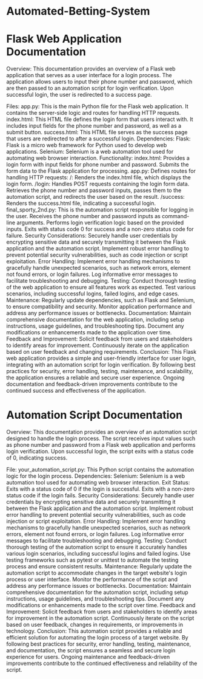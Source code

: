 # Automated-Betting-System
# Flask Web Application Documentation
Overview: This documentation provides an overview of a Flask web application that serves as a user interface for a login process. The application allows users to input their phone number and password, which are then passed to an automation script for login verification. Upon successful login, the user is redirected to a success page.

Files:
app.py: This is the main Python file for the Flask web application. It contains the server-side logic and routes for handling HTTP requests.
index.html: This HTML file defines the login form that users interact with. It includes input fields for the phone number and password, as well as a submit button.
success.html: This HTML file serves as the success page that users are redirected to after a successful login.
Dependencies:
Flask: Flask is a micro web framework for Python used to develop web applications.
Selenium: Selenium is a web automation tool used for automating web browser interaction.
Functionality:
index.html: Provides a login form with input fields for phone number and password. Submits the form data to the Flask application for processing.
app.py: Defines routes for handling HTTP requests:
/: Renders the index.html file, which displays the login form.
/login: Handles POST requests containing the login form data. Retrieves the phone number and password inputs, passes them to the automation script, and redirects the user based on the result.
/success: Renders the success.html file, indicating a successful login.
final_sporty_2nd.py: This is the automation script responsible for logging in the user. Receives the phone number and password inputs as command-line arguments. Performs login verification logic based on the provided inputs. Exits with status code 0 for success and a non-zero status code for failure.
Security Considerations:
Securely handle user credentials by encrypting sensitive data and securely transmitting it between the Flask application and the automation script.
Implement robust error handling to prevent potential security vulnerabilities, such as code injection or script exploitation.
Error Handling:
Implement error handling mechanisms to gracefully handle unexpected scenarios, such as network errors, element not found errors, or login failures.
Log informative error messages to facilitate troubleshooting and debugging.
Testing:
Conduct thorough testing of the web application to ensure all features work as expected.
Test various scenarios, including successful logins, failed logins, and edge cases.
Maintenance:
Regularly update dependencies, such as Flask and Selenium, to ensure compatibility and security.
Monitor application performance and address any performance issues or bottlenecks.
Documentation:
Maintain comprehensive documentation for the web application, including setup instructions, usage guidelines, and troubleshooting tips.
Document any modifications or enhancements made to the application over time.
Feedback and Improvement:
Solicit feedback from users and stakeholders to identify areas for improvement.
Continuously iterate on the application based on user feedback and changing requirements.
Conclusion:
This Flask web application provides a simple and user-friendly interface for user login, integrating with an automation script for login verification. By following best practices for security, error handling, testing, maintenance, and scalability, the application ensures a reliable and secure user experience. Ongoing documentation and feedback-driven improvements contribute to the continued success and effectiveness of the application.

# Automation Script Documentation
Overview: This documentation provides an overview of an automation script designed to handle the login process. The script receives input values such as phone number and password from a Flask web application and performs login verification. Upon successful login, the script exits with a status code of 0, indicating success.

File:
your_automation_script.py: This Python script contains the automation logic for the login process.
Dependencies:
Selenium: Selenium is a web automation tool used for automating web browser interaction.
Exit Status:
Exits with a status code of 0 if the login is successful.
Exits with a non-zero status code if the login fails.
Security Considerations:
Securely handle user credentials by encrypting sensitive data and securely transmitting it between the Flask application and the automation script.
Implement robust error handling to prevent potential security vulnerabilities, such as code injection or script exploitation.
Error Handling:
Implement error handling mechanisms to gracefully handle unexpected scenarios, such as network errors, element not found errors, or login failures.
Log informative error messages to facilitate troubleshooting and debugging.
Testing:
Conduct thorough testing of the automation script to ensure it accurately handles various login scenarios, including successful logins and failed logins.
Use testing frameworks such as pytest or unittest to automate the testing process and ensure consistent results.
Maintenance:
Regularly update the automation script to accommodate changes in the target website's login process or user interface.
Monitor the performance of the script and address any performance issues or bottlenecks.
Documentation:
Maintain comprehensive documentation for the automation script, including setup instructions, usage guidelines, and troubleshooting tips.
Document any modifications or enhancements made to the script over time.
Feedback and Improvement:
Solicit feedback from users and stakeholders to identify areas for improvement in the automation script.
Continuously iterate on the script based on user feedback, changes in requirements, or improvements in technology.
Conclusion:
This automation script provides a reliable and efficient solution for automating the login process of a target website. By following best practices for security, error handling, testing, maintenance, and documentation, the script ensures a seamless and secure login experience for users. Ongoing maintenance and feedback-driven improvements contribute to the continued effectiveness and reliability of the script.
